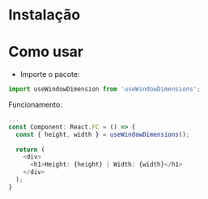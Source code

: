 # Instalação

# Como usar
- Importe o pacote:

```ts
import useWindowDimension from 'useWindowDimensions';
```

Funcionamento:

```ts
...
const Component: React.FC = () => {
  const { height, width } = useWindowDimensions();
  
  return (
    <div>
      <h1>Height: {height} | Width: {width}</h1>
    </div>
  );
}
```
